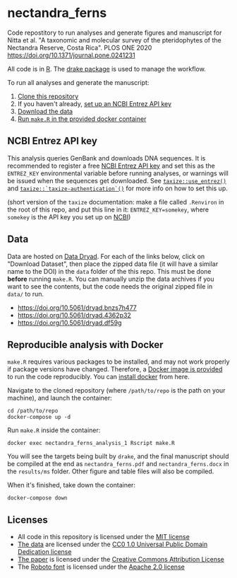 # nectandra_ferns

Code repostitory to run analyses and generate figures and manuscript for Nitta et al. "A taxonomic and molecular survey of the pteridophytes of the Nectandra Reserve, Costa Rica". PLOS ONE 2020 https://doi.org/10.1371/journal.pone.0241231

All code is in [R](https://cran.r-project.org/). The [drake package](https://ropensci.github.io/drake/) is used to manage the workflow. 

To run all analyses and generate the manuscript:

1. [Clone this repository](https://git-scm.com/book/en/v2/Git-Basics-Getting-a-Git-Repository)
2. If you haven't already, [set up an NCBI Entrez API key](#ncbi-entrez-api-key)
3. [Download the data](#data)
4. [Run `make.R` in the provided docker container](#reproducible-analysis-with-docker)

## NCBI Entrez API key

This analysis queries GenBank and downloads DNA sequences. It is recommended to register a free [NCBI
Entrez API
key](https://ncbiinsights.ncbi.nlm.nih.gov/2017/11/02/new-api-keys-for-the-e-utilities/) and set this as the `ENTREZ_KEY` environmental variable before running analyses, or warnings will be issued when the sequences get downloaded. See [`taxize::use_entrez()`](https://www.rdocumentation.org/packages/taxize/versions/0.9.94/topics/key_helpers) and [``taxize::`taxize-authentication`()``](https://www.rdocumentation.org/packages/taxize/versions/0.9.94/topics/taxize-authentication) for more info on how to set this up.

(short version of the `taxize` documentation: make a file called `.Renviron` in the root of this repo, and put this line in it: `ENTREZ_KEY=somekey`, where `somekey` is the API key you set up on [NCBI](https://www.ncbi.nlm.nih.gov/account/))

## Data

Data are hosted on [Data Dryad](https://datadryad.org). For each of the links below, click on "Download Dataset", then place the zipped data file (it will have a similar name to the DOI) in the `data` folder of the this repo. This must be done **before** running `make.R`. You can manually unzip the data archives if you want to see the contents, but the code needs the original zipped file in `data/` to run.

- https://doi.org/10.5061/dryad.bnzs7h477
- https://doi.org/10.5061/dryad.4362p32
- https://doi.org/10.5061/dryad.df59g

## Reproducible analysis with Docker

`make.R` requires various packages to be installed, and may not work properly if package versions have changed. Therefore, a [Docker image is provided](https://hub.docker.com/r/joelnitta/nectandra_ferns) to run the code reproducibly. You can [install docker](https://docs.docker.com/install/) from here.

Navigate to the cloned repository (where `/path/to/repo` is the path on your machine), and launch the container:

```
cd /path/to/repo
docker-compose up -d
```

Run `make.R` inside the container:

```
docker exec nectandra_ferns_analysis_1 Rscript make.R
```

You will see the targets being built by `drake`, and the final manuscript should be compiled at the end as `nectandra_ferns.pdf` and `nectandra_ferns.docx` in the `results/ms` folder. Other figure and table files will also be compiled.

When it's finished, take down the container:

```
docker-compose down
```

## Licenses

- All code in this repository is licensed under the [MIT license](LICENSE)
- [The data](https://doi.org/10.5061/dryad.fqz612jps) are licensed under the [CC0 1.0 Universal Public Domain Dedication license](https://creativecommons.org/publicdomain/zero/1.0/)
- [The paper](https://doi.org/10.1371/journal.pone.0241231) is licensed under the [Creative Commons Attribution License](https://creativecommons.org/licenses/by/4.0/)
- The [Roboto font](https://github.com/google/roboto/) is licensed under the [Apache 2.0 license](http://www.apache.org/licenses/LICENSE-2.0)
